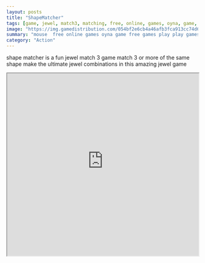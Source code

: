```yaml
---
layout: posts
title: "ShapeMatcher"
tags: [game, jewel, match3, matching, free, online, games, oyna, game, free, games, play, play, games]
image: "https://img.gamedistribution.com/054bf2e6cb4a46afb3fca913cc74d643.jpg"
summary: "mouse  free online games oyna game free games play play games"
category: "Action"
---
```


shape matcher is a fun jewel match 3 game match 3 or more of the same shape make the ultimate jewel combinations in this amazing jewel game

<iframe width="100%" height="480px;" src="https://html5.gamedistribution.com/054bf2e6cb4a46afb3fca913cc74d643/"></iframe>